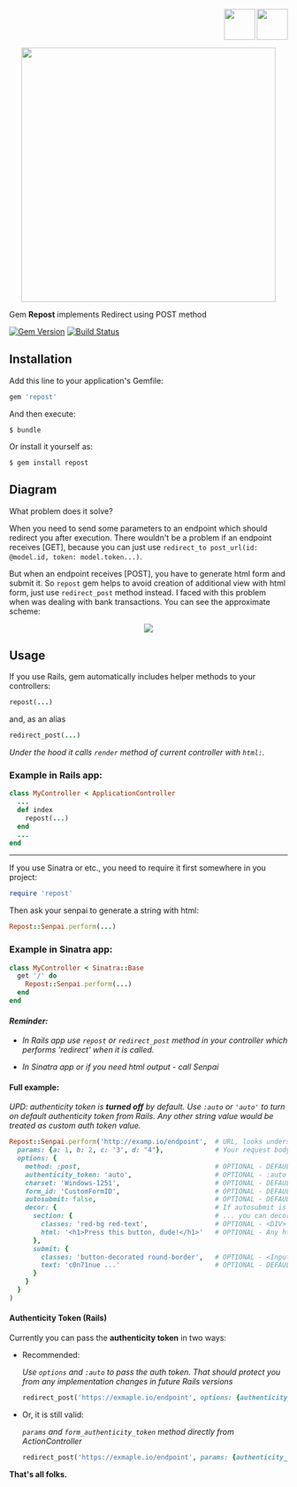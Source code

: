 <p align="right">
    <a href="https://github.com/vergilet/repost"><img align="" src="https://user-images.githubusercontent.com/2478436/51829223-cb05d600-22f5-11e9-9245-bc6e82dcf028.png" width="56" height="56" /></a>
<a href="https://rubygems.org/gems/repost"><img align="right" src="https://user-images.githubusercontent.com/2478436/51829691-c55cc000-22f6-11e9-99a5-42f88a8f2a55.png" width="56" height="56" /></a>
</p>

<p align="center">
    <a href="https://rubygems.org/gems/repost">
  <img width="460" src="https://user-images.githubusercontent.com/2478436/55672583-44491880-58a5-11e9-945c-939f90470df8.png"></a>
</p>

Gem **Repost** implements Redirect using POST method

[![Gem Version](https://badge.fury.io/rb/repost.svg)](https://badge.fury.io/rb/repost)
[![Build Status](https://travis-ci.org/vergilet/repost.svg?branch=master)](https://travis-ci.org/vergilet/repost)

## Installation

Add this line to your application's Gemfile:

```ruby
gem 'repost'
```

And then execute:

    $ bundle

Or install it yourself as:

    $ gem install repost



## Diagram

What problem does it solve?

When you need to send some parameters to an endpoint which should redirect you after execution. There wouldn't be a problem if an endpoint receives [GET], because you can just use `redirect_to post_url(id: @model.id, token: model.token...)`.

But when an endpoint receives [POST], you have to generate html form and submit it. So `repost` gem helps to avoid creation of additional view with html form, just use `redirect_post` method instead.
I faced with this problem when was dealing with bank transactions. You can see the approximate scheme:

<p align="center">
    <a href="https://user-images.githubusercontent.com/2478436/55143646-d0da3500-5147-11e9-91a3-1bac9d560fb2.png">
  <img src="https://user-images.githubusercontent.com/2478436/55143646-d0da3500-5147-11e9-91a3-1bac9d560fb2.png"></a>
</p>


## Usage

If you use Rails, gem automatically includes helper methods to your controllers:

```ruby
repost(...)
```
and, as an alias

```ruby
redirect_post(...)
```

*Under the hood it calls `render` method of current controller with `html:`.*

### Example in Rails app:

```ruby
class MyController < ApplicationController
  ...
  def index
    repost(...)
  end
  ...
end
```
______________

If you use Sinatra or etc., you need to require it first somewhere in you project:

```ruby
require 'repost'
```

Then ask your senpai to generate a string with html:


```ruby
Repost::Senpai.perform(...)
```

### Example in Sinatra app:

```ruby
class MyController < Sinatra::Base
  get '/' do
    Repost::Senpai.perform(...)
  end
end
```



#### *Reminder:*

- *In Rails app use `repost` or `redirect_post` method in your controller which performs 'redirect' when it is called.*

- *In Sinatra app or if you need html output - call Senpai*


#### Full example:

*UPD: authenticity token is **turned off** by default. Use `:auto` or `'auto'` to turn on default authenticity token from Rails. Any other string value would be treated as custom auth token value.*

```ruby
Repost::Senpai.perform('http://examp.io/endpoint',  # URL, looks understandable 
  params: {a: 1, b: 2, c: '3', d: "4"},             # Your request body
  options: {
    method: :post,                                  # OPTIONAL - DEFAULT is :post, but you can use others if needed
    authenticity_token: 'auto',                     # OPTIONAL - :auto or 'auto' for Rails form_authenticity_token, string - custom token
    charset: 'Windows-1251',                        # OPTIONAL - DEFAULT is "UTF-8", corresponds for accept-charset
    form_id: 'CustomFormID',                        # OPTIONAL - DEFAULT is autogenerated
    autosubmit: false,                              # OPTIONAL - DEFAULT is true, if you want to get a confirmation for redirect  
    decor: {                                        # If autosubmit is turned off or Javascript is disabled on client
      section: {                                    # ... you can decorate confirmation section and button
        classes: 'red-bg red-text',                 # OPTIONAL - <DIV> section, set classNames, separate with space
        html: '<h1>Press this button, dude!</h1>'   # OPTIONAL - Any html, which will appear before submit button
      },
      submit: {
        classes: 'button-decorated round-border',   # OPTIONAL - <Input> with type submit, set classNames, separate with space
        text: 'c0n71nue ...'                        # OPTIONAL - DEFAULT is 'Continue'
      }
    }
  }
)

```

#### Authenticity Token (Rails)

Currently you can pass the **authenticity token** in two ways:

* Recommended:

    *Use `options` and `:auto` to pass the auth token. That should protect you from any implementation changes in future Rails versions*

    ```ruby
    redirect_post('https://exmaple.io/endpoint', options: {authenticity_token: :auto})
    ```
* Or, it is still valid:

    *`params` and `form_authenticity_token` method directly from ActionController*
    ```ruby
    redirect_post('https://exmaple.io/endpoint', params: {authenticity_token: form_authenticity_token})
    ```


**That's all folks.**
